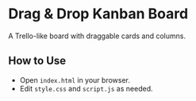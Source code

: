# Drag & Drop Kanban Board

A Trello-like board with draggable cards and columns.

## How to Use
- Open `index.html` in your browser.
- Edit `style.css` and `script.js` as needed.
